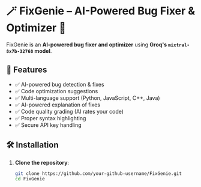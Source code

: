 # 🪄 FixGenie – AI-Powered Bug Fixer & Optimizer 🚀

FixGenie is an **AI-powered bug fixer and optimizer** using **Groq's `mixtral-8x7b-32768` model**.

## 🚀 Features
- ✅ AI-powered bug detection & fixes
- ✅ Code optimization suggestions
- ✅ Multi-language support (Python, JavaScript, C++, Java)
- ✅ AI-powered explanation of fixes
- ✅ Code quality grading (AI rates your code)
- ✅ Proper syntax highlighting
- ✅ Secure API key handling

## 🛠 Installation
1. **Clone the repository**:
   ```bash
   git clone https://github.com/your-github-username/FixGenie.git
   cd FixGenie
